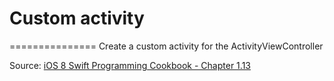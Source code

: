 # Custom activity
===============
Create a custom activity for the ActivityViewController


Source: [iOS 8 Swift Programming Cookbook - Chapter 1.13](http://goo.gl/pvRtI8)
